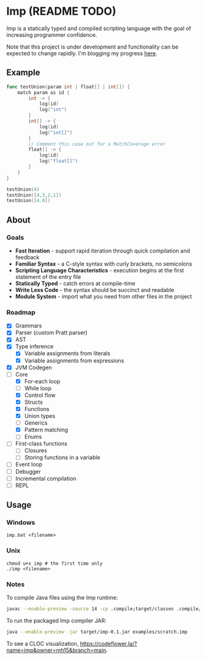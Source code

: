 # Imp (README TODO)

Imp is a statically typed and compiled scripting language with the goal of increasing programmer confidence.

Note that this project is under development and functionality can be expected to change rapidly. I'm blogging my
progress [here](https://matthall.codes/tags/imp/).

## Example

```go
func testUnion(param int | float[] | int[]) {
    match param as id {
        int -> {
            log(id)
            log("int")
        }
        int[] -> {
            log(id)
            log("int[]")
        }
        // Comment this case out for a MatchCoverage error
        float[] -> {
            log(id)
            log("float[]")
        }
    }
}

testUnion(4)
testUnion([4,3,2,1])
testUnion([4.0])
```

## About

### Goals

* **Fast Iteration** - support rapid iteration through quick compilation and feedback
* **Familiar Syntax** - a C-style syntax with curly brackets, no semicolons
* **Scripting Language Characteristics** - execution begins at the first statement of the entry file
* **Statically Typed** - catch errors at compile-time
* **Write Less Code** - the syntax should be succinct and readable
* **Module System** - import what you need from other files in the project

### Roadmap

- [x] Grammars
- [x] Parser (custom Pratt parser)
- [x] AST
- [x] Type inference
    - [x] Variable assignments from literals
    - [X] Variable assignments from expressions
- [x] JVM Codegen
- [ ] Core
    - [x] For-each loop
    - [ ] While loop
    - [x] Control flow
    - [x] Structs
    - [x] Functions
    - [x] Union types
    - [ ] Generics
    - [x] Pattern matching
    - [ ] Enums
- [ ] First-class functions
    - [ ] Closures
    - [ ] Storing functions in a variable
- [ ] Event loop
- [ ] Debugger
- [ ] Incremental compilation
- [ ] REPL

## Usage

### Windows

```shell
imp.bat <filename>
```

### Unix

```shell
chmod u+x imp # the first time only
./imp <filename>
```

### Notes

To compile Java files using the Imp runtime:

```bash
javac --enable-preview -source 14 -cp .compile;target/classes .compile/main/Example.java
```

To run the packaged Imp compiler JAR:

```bash
java --enable-preview -jar target/imp-0.1.jar examples/scratch.imp
```

To see a CLOC visualization, https://codeflower.la/?name=imp&owner=mh15&branch=main.
